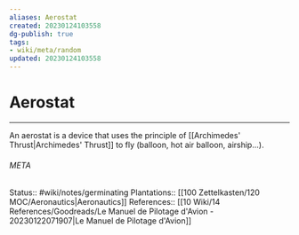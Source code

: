 ```yaml
---
aliases: Aerostat
created: 20230124103558
dg-publish: true
tags:
- wiki/meta/random
updated: 20230124103558
---
```

# Aerostat
---
An aerostat is a device that uses the principle of [[Archimedes' Thrust\|Archimedes' Thrust]] to fly (balloon, hot air balloon, airship...).



###### META
Status:: #wiki/notes/germinating 
Plantations:: [[100 Zettelkasten/120 MOC/Aeronautics\|Aeronautics]]
References:: [[10 Wiki/14 References/Goodreads/Le Manuel de Pilotage d'Avion - 20230122071907\|Le Manuel de Pilotage d'Avion]]
